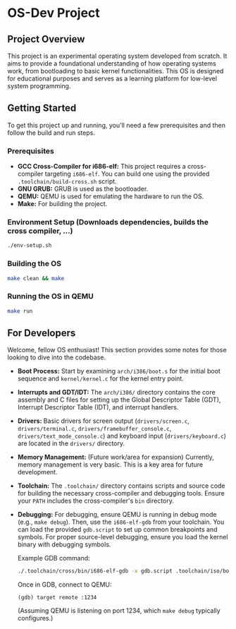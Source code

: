 # OS-Dev Project

## Project Overview

This project is an experimental operating system developed from scratch. It aims to provide a foundational understanding of how operating systems work, from bootloading to basic kernel functionalities. This OS is designed for educational purposes and serves as a learning platform for low-level system programming.

<!-- Images of the OS will go here -->

## Getting Started

To get this project up and running, you'll need a few prerequisites and then follow the build and run steps.

### Prerequisites

*   **GCC Cross-Compiler for i686-elf:** This project requires a cross-compiler targeting `i686-elf`. You can build one using the provided `.toolchain/build-cross.sh` script.
*   **GNU GRUB:** GRUB is used as the bootloader.
*   **QEMU:** QEMU is used for emulating the hardware to run the OS.
*   **Make:** For building the project.

### Environment Setup (Downloads dependencies, builds the cross compiler, ...)

```bash
./env-setup.sh
```

### Building the OS

```bash
make clean && make
```

### Running the OS in QEMU

```bash
make run
```

## For Developers

Welcome, fellow OS enthusiast! This section provides some notes for those looking to dive into the codebase.

*   **Boot Process:** Start by examining `arch/i386/boot.s` for the initial boot sequence and `kernel/kernel.c` for the kernel entry point.
*   **Interrupts and GDT/IDT:** The `arch/i386/` directory contains the core assembly and C files for setting up the Global Descriptor Table (GDT), Interrupt Descriptor Table (IDT), and interrupt handlers.
*   **Drivers:** Basic drivers for screen output (`drivers/screen.c`, `drivers/terminal.c`, `drivers/framebuffer_console.c`, `drivers/text_mode_console.c`) and keyboard input (`drivers/keyboard.c`) are located in the `drivers/` directory.
*   **Memory Management:** (Future work/area for expansion) Currently, memory management is very basic. This is a key area for future development.
*   **Toolchain:** The `.toolchain/` directory contains scripts and source code for building the necessary cross-compiler and debugging tools. Ensure your `PATH` includes the cross-compiler's `bin` directory.
*   **Debugging:** For debugging, ensure QEMU is running in debug mode (e.g., `make debug`). Then, use the `i686-elf-gdb` from your toolchain. You can load the provided `gdb.script` to set up common breakpoints and symbols. For proper source-level debugging, ensure you load the kernel binary with debugging symbols.

    Example GDB command:
    ```bash
    ./.toolchain/cross/bin/i686-elf-gdb -x gdb.script .toolchain/iso/boot/test-os.bin
    ```
    
    Once in GDB, connect to QEMU:
    ```
    (gdb) target remote :1234
    ```
    (Assuming QEMU is listening on port 1234, which `make debug` typically configures.)
